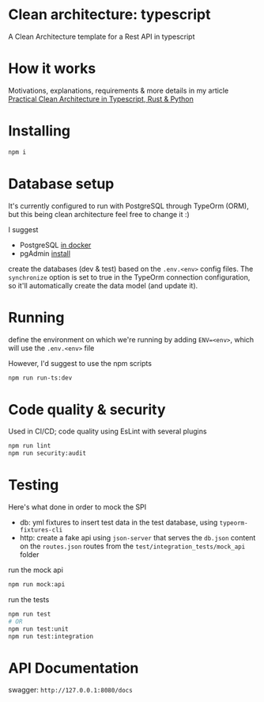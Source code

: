 # Clean architecture: typescript

A Clean Architecture template for a Rest API in typescript

# How it works

Motivations, explanations, requirements & more details in my article [Practical Clean Architecture in Typescript, Rust & Python](https://dev.to/msc29/practical-clean-architecture-in-typescript-rust-python-3a6d)

# Installing

```bash
npm i
```

# Database setup

It's currently configured to run with PostgreSQL through TypeOrm (ORM), but this being clean architecture feel free to change it :)

I suggest

- PostgreSQL [in docker](https://hub.docker.com/_/postgres/)
- pgAdmin [install](https://www.pgadmin.org/download/pgadmin-4-apt/)

create the databases (dev & test) based on the `.env.<env>` config  files.
The `synchronize` option is set to true in the TypeOrm connection configuration, so it'll automatically create the data model (and update it).

# Running

define the environment on which we're running by adding `ENV=<env>`, which will use the `.env.<env>` file

However, I'd suggest to use the npm scripts

```bash
npm run run-ts:dev
```

# Code quality & security

Used in CI/CD; code quality using EsLint with several plugins

```bash
npm run lint
npm run security:audit
```

# Testing

Here's what done in order to mock the SPI

- db: yml fixtures to insert test data in the test database, using `typeorm-fixtures-cli`
- http: create a fake api using `json-server` that serves the `db.json` content on the `routes.json` routes from the `test/integration_tests/mock_api` folder

run the mock api

```bash
npm run mock:api
```

run the tests

```bash
npm run test
# OR
npm run test:unit
npm run test:integration
```

# API Documentation

swagger: `http://127.0.0.1:8080/docs`

